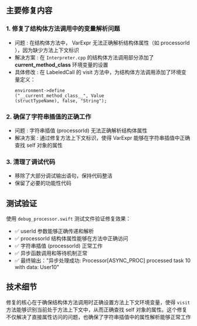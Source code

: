 
## 主要修复内容
### 1. 修复了结构体方法调用中的变量解析问题
- 问题 : 在结构体方法中， VarExpr 无法正确解析结构体属性（如 processorId ），因为缺少方法上下文标识
- 解决方案 : 在 `Interpreter.cpp` 的结构体方法调用部分添加了 __current_method_class__ 环境变量的设置
- 具体修改 : 在 LabeledCall 的 visit 方法中，为结构体方法调用添加了环境变量定义：
  ```
  environment->define
  ("__current_method_class__", Value
  (structTypeName), false, "String");
  ```
### 2. 确保了字符串插值的正确工作
- 问题 : 字符串插值 \(processorId) 无法正确解析结构体属性
- 解决方案 : 通过修复方法上下文标识，使得 VarExpr 能够在字符串插值中正确查找 self 对象的属性
### 3. 清理了调试代码
- 移除了大部分调试输出语句，保持代码整洁
- 保留了必要的功能性代码
## 测试验证
使用 `debug_processor.swift` 测试文件验证修复效果：

- ✅ userId 参数能够正确传递和解析
- ✅ processorId 结构体属性能够在方法中正确访问
- ✅ 字符串插值 \(processorId) 正常工作
- ✅ 异步函数调用和等待机制正常
- ✅ 最终输出："异步处理成功: Processor[ASYNC_PROC] processed task 10 with data: User10"
## 技术细节
修复的核心在于确保结构体方法调用时正确设置方法上下文环境变量，使得 `visit` 方法能够识别当前处于方法上下文中，从而正确查找 self 对象的属性。这个修复不仅解决了直接属性访问的问题，也确保了字符串插值中的属性解析能够正常工作